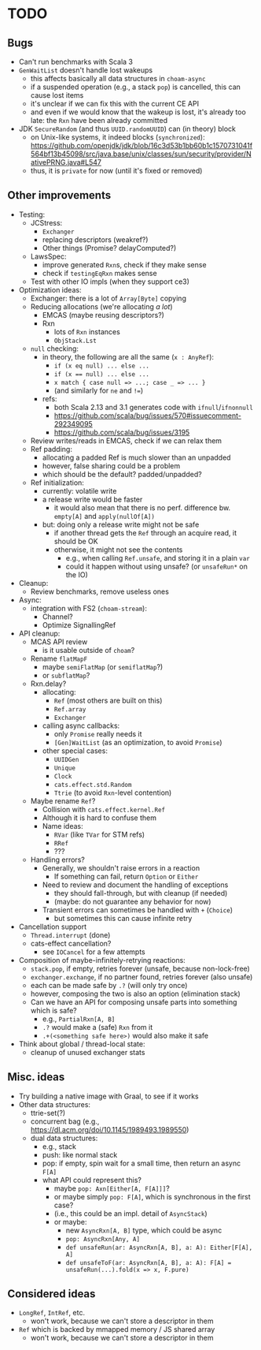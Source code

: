 <!--

   SPDX-License-Identifier: Apache-2.0
   Copyright 2016-2023 Daniel Urban and contributors listed in NOTICE.txt

   Licensed under the Apache License, Version 2.0 (the "License");
   you may not use this file except in compliance with the License.
   You may obtain a copy of the License at

       http://www.apache.org/licenses/LICENSE-2.0

   Unless required by applicable law or agreed to in writing, software
   distributed under the License is distributed on an "AS IS" BASIS,
   WITHOUT WARRANTIES OR CONDITIONS OF ANY KIND, either express or implied.
   See the License for the specific language governing permissions and
   limitations under the License.

--->

# TODO

## Bugs

- Can't run benchmarks with Scala 3
- `GenWaitList` doesn't handle lost wakeups
  - this affects basically all data structures in `choam-async`
  - if a suspended operation (e.g., a stack `pop`) is cancelled, this can cause lost items
  - it's unclear if we can fix this with the current CE API
  - and even if we would know that the wakeup is lost, it's already too late: the `Rxn` have been already committed
- JDK `SecureRandom` (and thus `UUID.randomUUID`) can (in theory) block
  - on Unix-like systems, it indeed blocks (`synchronized`): https://github.com/openjdk/jdk/blob/16c3d53b1bb60b1c1570731041f564bf13b45098/src/java.base/unix/classes/sun/security/provider/NativePRNG.java#L547
  - thus, it is `private` for now (until it's fixed or removed)

## Other improvements

- Testing:
  - JCStress:
    - `Exchanger`
    - replacing descriptors (weakref?)
    - Other things (Promise? delayComputed?)
  - LawsSpec:
    - improve generated `Rxn`s, check if they make sense
    - check if `testingEqRxn` makes sense
  - Test with other IO impls (when they support ce3)
- Optimization ideas:
  - Exchanger: there is a lot of `Array[Byte]` copying
  - Reducing allocations (we're allocating _a lot_)
    - EMCAS (maybe reusing descriptors?)
    - Rxn
      - lots of `Rxn` instances
      - `ObjStack.Lst`
  - `null` checking:
    - in theory, the following are all the same (`x : AnyRef`):
      - `if (x eq null) ... else ...`
      - `if (x == null) ... else ...`
      - `x match { case null => ...; case _ => ... }`
      - (and similarly for `ne` and `!=`)
    - refs:
      - both Scala 2.13 and 3.1 generates code with `ifnull`/`ifnonnull`
      - https://github.com/scala/bug/issues/570#issuecomment-292349095
      - https://github.com/scala/bug/issues/3195
  - Review writes/reads in EMCAS, check if we can relax them
  - Ref padding:
    - allocating a padded Ref is much slower than an unpadded
    - however, false sharing could be a problem
    - which should be the default? padded/unpadded?
  - Ref initialization:
    - currently: volatile write
    - a release write would be faster
      - it would also mean that there is no perf. difference bw. `empty[A]` and `apply(nullOf[A])`
    - but: doing only a release write might not be safe
      - if another thread gets the `Ref` through an acquire read, it should be OK
      - otherwise, it might not see the contents
        - e.g., when calling `Ref.unsafe`, and storing it in a plain `var`
        - could it happen without using unsafe? (or `unsafeRun*` on the IO)
- Cleanup:
  - Review benchmarks, remove useless ones
- Async:
  - integration with FS2 (`choam-stream`):
    - Channel?
    - Optimize SignallingRef
- API cleanup:
  - MCAS API review
    - is it usable outside of `choam`?
  - Rename `flatMapF`
    - maybe `semiFlatMap` (or `semiflatMap`?)
    - or `subflatMap`?
  - Rxn.delay?
    - allocating:
      - `Ref` (most others are built on this)
      - `Ref.array`
      - `Exchanger`
    - calling async callbacks:
      - only `Promise` really needs it
      - `[Gen]WaitList` (as an optimization, to avoid `Promise`)
    - other special cases:
      - `UUIDGen`
      - `Unique`
      - `Clock`
      - `cats.effect.std.Random`
      - `Ttrie` (to avoid `Rxn`-level contention)
  - Maybe rename `Ref`?
    - Collision with `cats.effect.kernel.Ref`
    - Although it is hard to confuse them
    - Name ideas:
      - `RVar` (like `TVar` for STM refs)
      - `RRef`
      - ???
  - Handling errors?
    - Generally, we shouldn't raise errors in a reaction
      - If something can fail, return `Option` or `Either`
    - Need to review and document the handling of exceptions
      - they should fall-through, but with cleanup (if needed)
      - (maybe: do not guarantee any behavior for now)
    - Transient errors can sometimes be handled with `+` (`Choice`)
      - but sometimes this can cause infinite retry
- Cancellation support
  - `Thread.interrupt` (done)
  - cats-effect cancellation?
    - see `IOCancel` for a few attempts
- Composition of maybe-infinitely-retrying reactions:
  - `stack.pop`, if empty, retries forever (unsafe, because non-lock-free)
  - `exchanger.exchange`, if no partner found, retries forever (also unsafe)
  - each can be made safe by `.?` (will only try once)
  - however, composing the two is also an option (elimination stack)
  - Can we have an API for composing unsafe parts into something which is safe?
    - e.g., `PartialRxn[A, B]`
    - `.?` would make a (safe) `Rxn` from it
    - `.+(<something safe here>)` would also make it safe
- Think about global / thread-local state:
  - cleanup of unused exchanger stats

## Misc. ideas

- Try building a native image with Graal, to see if it works
- Other data structures:
  - ttrie-set(?)
  - concurrent bag (e.g., https://dl.acm.org/doi/10.1145/1989493.1989550)
  - dual data structures:
    - e.g., stack
    - push: like normal stack
    - pop: if empty, spin wait for a small time, then return an async `F[A]`
    - what API could represent this?
      - maybe `pop: Axn[Either[A, F[A]]]`?
      - or maybe simply `pop: F[A]`, which is synchronous in the first case?
      - (i.e., this could be an impl. detail of `AsyncStack`)
      - or maybe:
        - new `AsyncRxn[A, B]` type, which could be async
        - `pop: AsyncRxn[Any, A]`
        - `def unsafeRun(ar: AsyncRxn[A, B], a: A): Either[F[A], A]`
        - `def unsafeToF(ar: AsyncRxn[A, B], a: A): F[A] = unsafeRun(...).fold(x => x, F.pure)`

## Considered ideas

- `LongRef`, `IntRef`, etc.
  - won't work, because we can't store a descriptor in them
- `Ref` which is backed by mmapped memory / JS shared array
  - won't work, because we can't store a descriptor in them
